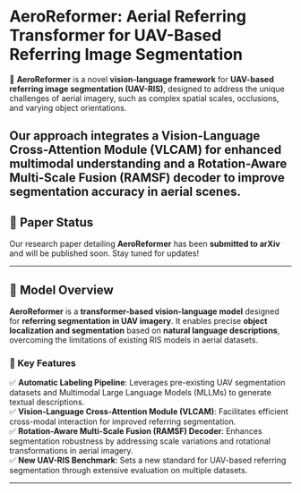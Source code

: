 # **AeroReformer: Aerial Referring Transformer for UAV-Based Referring Image Segmentation**

🚀 **AeroReformer** is a novel **vision-language framework** for **UAV-based referring image segmentation (UAV-RIS)**, designed to address the unique challenges of aerial imagery, such as complex spatial scales, occlusions, and varying object orientations.  

Our approach integrates a **Vision-Language Cross-Attention Module (VLCAM)** for enhanced multimodal understanding and a **Rotation-Aware Multi-Scale Fusion (RAMSF) decoder** to improve segmentation accuracy in aerial scenes.  
---

## **📝 Paper Status**  
Our research paper detailing **AeroReformer** has been **submitted to arXiv** and will be published soon. Stay tuned for updates!  

---

## **📌 Model Overview**  
**AeroReformer** is a **transformer-based vision-language model** designed for **referring segmentation in UAV imagery**. It enables precise **object localization and segmentation** based on **natural language descriptions**, overcoming the limitations of existing RIS models in aerial datasets.  

### **🔹 Key Features**  
✅ **Automatic Labeling Pipeline**: Leverages pre-existing UAV segmentation datasets and Multimodal Large Language Models (MLLMs) to generate textual descriptions.  
✅ **Vision-Language Cross-Attention Module (VLCAM)**: Facilitates efficient cross-modal interaction for improved referring segmentation.  
✅ **Rotation-Aware Multi-Scale Fusion (RAMSF) Decoder**: Enhances segmentation robustness by addressing scale variations and rotational transformations in aerial imagery.  
✅ **New UAV-RIS Benchmark**: Sets a new standard for UAV-based referring segmentation through extensive evaluation on multiple datasets.  

---

